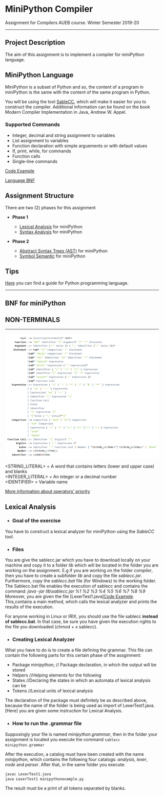# MiniPython Compiler

Assignment for Compilers AUEB course. Winter Semester 2019-20

---

## Project Description

The aim of this assignment is to implement a compiler for miniPython language.

## MiniPython Language

MiniPython is a subset of Python and so, the content of a program in miniPython is the same with the content of the same program in Python.

You will be using the tool [SableCC](http://www.sablecc.org/), which will make it easier for you to construct the compiler.
Additional information can be found on the book Modern Compiler Implementation in Java, Andrew W. Appel.

### Supported Commands

- Integer, decimal and string assignment to variables
- List assignment to variables
- Function declaration with simple arguements or with default values
- If, print, while, for commands
- Function calls
- Single-line commands

[Code Example](https://github.com/DikeaSot/MiniPythonCompiler/blob/main/Part%202/src/example.py "example.py")

[Language BNF](#bnf-for-minipython)

## Assignment Structure

There are two (2) phases for this assignment

- **Phase 1**
  - [Lexical Analysis](#lexical) for miniPython
  - [Syntax Analysis](#syntax) for miniPython

- **Phase 2**
  - [Abstract Syntax Trees (AST)](#ast) for miniPython
  - [Symbol Semantic](#semantic) for miniPython

## Tips

[Here](http://docs.python.org/tutorial/, "Python Guide") you can find a guide for Python programming language.

---

## <a name="bnf-for-minipython"></a> BNF for miniPython

## NON-TERMINALS

---

![BNF for MiniPython](/images/bnfForMiniPython.png)

<!-- Goal
:   ::= ([Function](#Function)\|[Statement](#Statement))\* \<EOF>

[Function](#Function)
:   ::= [\"def\"]{.string} [Identifier](#Identifier) [\"(\"]{.string}
    [Argument](#Argument)? [\")\"]{.string} [\":\"]{.string}
    [Statement](#Statement)

[Argument](#Argument)
:   ::= [Identifier](#Identifier) ([\"=\"]{.string} [Value](#Value) )? (
    [\",\"]{.string} [Identifier](#Identifier) ([\"=\"]{.string}
    [Value](#Value) )?)\*

[Statement](#Statement)
:   ::= **tab\*** [\"if\"]{.string} [Comparison](#Comparison)
    [\":\"]{.string} [Statement](#Statement)
:   \|**tab\*** [\"while\"]{.string} [Comparison](#Comparison)
    [\":\"]{.string} [Statement](#Statement)
:   \|**tab\*** [\"for\"]{.string} [Identifier](#Identifier)
    [\"in\"]{.string} [Identifier](#Identifier) [\":\"]{.string}
    [Statement](#Statement)
:   \|**tab\*** [\"return\"]{.string} [Expression](#Expression)
:   \|**tab\*** [\"print\"]{.string} [Expression](#Expression)
    ([\",\"]{.string} [Expression](#Expression))\*
:   \|**tab\*** [Identifier](#Identifier) ( [\"=\"]{.string} \|
    [\"-=\"]{.string} \| [\"/=\"]{.string} ) [Expression](#Expression)
:   \|**tab\*** [Identifier](#Identifier) [\"\[\"]{.string}
    [Expression](#Expression) [\"\]\"]{.string} [\"=\"]{.string}
    [Expression](#Expression)
:   \|**tab\*** [\"assert\"]{.string} [Expression](#Expression)
    ([\",\"]{.string} [Expression](#Expression) )?
:   \|**tab\*** [Function Call](#Function-Call)

[Expression](#Expression)
:   ::= [Expression](#Expression) ( [\"+\"]{.string} \| [\"-\"]{.string}
    \| [\"\*\"]{.string} \| [\"/\"]{.string} \| [\"%\"]{.string} \|
    [\"\*\*\"]{.string} ) [Expression](#Expression)
:   \| ( [\"++\"]{.string} \| [\"\--\"]{.string} )
    [Expression](#Expression)
:   \| [Expression](#Expression)( [\"++\"]{.string} \|
    [\"\--\"]{.string} )
:   \| [Identifier](#Identifier) [\"\[\"]{.string}
    [Expression](#Expression) [\"\]\"]{.string}
:   \| [Function Call](#Function-Call)
:   \| [Value](#Value)
:   \| [Identifier](#Identifier)
:   \| [\"(\"]{.string} [Expression](#Expression) [\")\"]{.string}
:   \| [\"\[\"]{.string}[Value](#Value) ( [\",\"]{.string}
    [Value](#Value))\*[\"\]\"]{.string}

[Comparison](#Comparison)
:   ::= [Comparison](#Comparison) ( [\"and\"]{.string} \|
    [\"or\"]{.string}) [Comparison](#Comparison)
:   \| [\"not\"]{.string} [Comparison](#Comparison)
:   \| [Expression](#Expression) ( [\"\>\"]{.string} \|
    [\"\<\"]{.string} \| [\"\>=\"]{.string} \| [\"\<=\"]{.string}
    \|[\"!=\"]{.string} \| [\"==\"]{.string}) [Expression](#Expression)
:   \| [\"true\"]{.string}
:   \| [\"false\"]{.string}

[Function Call](#Function-Call)
:   ::= [Identifier](#Identifier) [\"(\"]{.string} [Arglist](#Arglist)?
    [\")\"]{.string}

[Arglist](#Arglist)
:   ::= [Expression](#Expression) ( [\",\"]{.string}
    [Expression](#Expression) )\*

[Value](#Value)
:   ::= [Identifier](#Identifier) [\".\"]{.string} [Function
    Call](#Function-Call) \| [Number](#Number) \|
    \"\<STRING_LITERAL>\"\|\'\<STRING_LITERAL>\' \| [\"None\"]{.string}

[Number](#Number)
:   ::= \<INTEGER_LITERAL>

[Identifier](#)
:   ::= \<IDENTIFIER> -->

\<STRING_LITERAL> = A word that contains letters (lower and upper case) and blanks\
\<INTEGER_LITERAL> = An integer or a decimal number\
\<IDENTIFIER> = Variable name

[More information about operators' priority](http://www.mathcs.emory.edu/~valerie/courses/fall10/155/resources/op_precedence.html)

## <a name="lexical"></a> Lexical Analysis

- ### Goal of the exercise
You have to construct a lexical analyzer for miniPython using the *SableCC* tool.

- ### Files
You are give the sablecc.jar which you have to download locally on your machine and copy it to a folder *lib* which will be located in the folder you are working on the assignment.
E.g if you are working on the folder *compiler*, then you have to create a subfolder *lib* and copy the file *sablecc.jar*.
Furthermore, copy the *sablecc.bat* file (for Windows) to the working folder.
The Sablecc.bat file enables the execution of sablecc and contains the command: *java -jar lib\sablecc.jar %1 %2 %3 %4 %5 %6 %7 %8 %9*
Moreover, you are given the file [LexerTest1.java][Code Example](https://github.com/DikeaSot/MiniPythonCompiler/tree/main/Part%201/LexerTest1.java/ "LexerTest1.java"). This,contains a main method, which calls the lexical analyzer and prints the results of the execution.

For anyone working in Linux or IRIX, you should use the file sablecc **instead of sablecc.bat**. In that case, be sure you have given the execution rights to the file you downloaded (chmod + x sablecc).

- ### Creating Lexical Analyzer

What you have to do is to create a file defining the grammar. This file can contain the following parts for this certain phase of the assginment:

- Package minipython; // Package declaration, in which the output will be stored
- Helpers //Helping elements for the following
- States //Declaring the states in which an automata of lexical analysis can be
- Tokens //Lexical units of lexical analysis

The declaration of the package must definitely be as described above, because the name of the folder is being used as import of LexerTest1.java.
[Here] you are given some instruction for Lexical Analysis.

- ### How to run the .grammar file

Supposingly your file is named *minipython.grammar*, then in the folder your assignment is located you execute the command 
`sablecc minipython.grammar`

After the execution, a catalog must have been created with the name *minipython*, which contains the following four catalogs: *analysis*, *lexer*, *node* and *parser*.
After that, in the same folder you execute:

    javac LexerTest1.java
    java LexerTest1 minipythonexample.py

The result must be a print of all tokens separated by blanks.